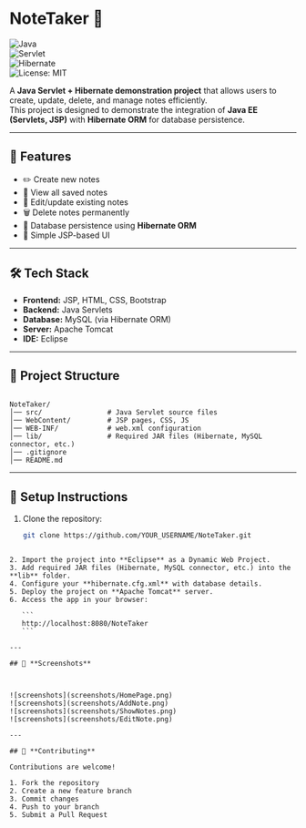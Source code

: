 # **NoteTaker 📝**

![Java](https://img.shields.io/badge/Java-EE-orange)  
![Servlet](https://img.shields.io/badge/Servlet-4.0-blue)  
![Hibernate](https://img.shields.io/badge/Hibernate-ORM-green)  
![License: MIT](https://img.shields.io/badge/License-MIT-yellow)

A **Java Servlet + Hibernate demonstration project** that allows users to create, update, delete, and manage notes efficiently.  
This project is designed to demonstrate the integration of **Java EE (Servlets, JSP)** with **Hibernate ORM** for database persistence.  

---

## 🚀 **Features**
- ✏️ Create new notes  
- 📖 View all saved notes  
- 📝 Edit/update existing notes  
- 🗑️ Delete notes permanently  
- 💾 Database persistence using **Hibernate ORM**  
- 🎨 Simple JSP-based UI  

---

## 🛠 **Tech Stack**
- **Frontend:** JSP, HTML, CSS, Bootstrap  
- **Backend:** Java Servlets  
- **Database:** MySQL (via Hibernate ORM)  
- **Server:** Apache Tomcat  
- **IDE:** Eclipse  

---

## 📂 **Project Structure**
```

NoteTaker/
│── src/                # Java Servlet source files
│── WebContent/         # JSP pages, CSS, JS
│── WEB-INF/            # web.xml configuration
│── lib/                # Required JAR files (Hibernate, MySQL connector, etc.)
│── .gitignore
│── README.md

````

---

## 🔧 **Setup Instructions**
1. Clone the repository:  
   ```bash
   git clone https://github.com/YOUR_USERNAME/NoteTaker.git
````

2. Import the project into **Eclipse** as a Dynamic Web Project.
3. Add required JAR files (Hibernate, MySQL connector, etc.) into the **lib** folder.
4. Configure your **hibernate.cfg.xml** with database details.
5. Deploy the project on **Apache Tomcat** server.
6. Access the app in your browser:

   ```
   http://localhost:8080/NoteTaker
   ```

---

## 📸 **Screenshots**



![screenshots](screenshots/HomePage.png)
![screenshots](screenshots/AddNote.png)
![screenshots](screenshots/ShowNotes.png)
![screenshots](screenshots/EditNote.png)

---

## 🤝 **Contributing**

Contributions are welcome!

1. Fork the repository
2. Create a new feature branch
3. Commit changes
4. Push to your branch
5. Submit a Pull Request
